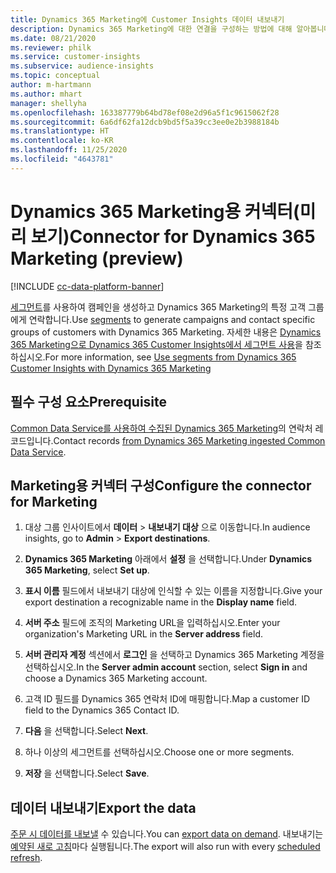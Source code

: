 ```yaml
---
title: Dynamics 365 Marketing에 Customer Insights 데이터 내보내기
description: Dynamics 365 Marketing에 대한 연결을 구성하는 방법에 대해 알아봅니다.
ms.date: 08/21/2020
ms.reviewer: philk
ms.service: customer-insights
ms.subservice: audience-insights
ms.topic: conceptual
author: m-hartmann
ms.author: mhart
manager: shellyha
ms.openlocfilehash: 163387779b64bd78ef08e2d96a5f1c9615062f28
ms.sourcegitcommit: 6a6df62fa12dcb9bd5f5a39cc3ee0e2b3988184b
ms.translationtype: HT
ms.contentlocale: ko-KR
ms.lasthandoff: 11/25/2020
ms.locfileid: "4643781"
---
```

# <a name="connector-for-dynamics-365-marketing-preview"></a><span data-ttu-id="326cc-103">Dynamics 365 Marketing용 커넥터(미리 보기)</span><span class="sxs-lookup"><span data-stu-id="326cc-103">Connector for Dynamics 365 Marketing (preview)</span></span>

[!INCLUDE [cc-data-platform-banner](../includes/cc-data-platform-banner.md)]

<span data-ttu-id="326cc-104">[세그먼트](segments.md)를 사용하여 캠페인을 생성하고 Dynamics 365 Marketing의 특정 고객 그룹에게 연락합니다.</span><span class="sxs-lookup"><span data-stu-id="326cc-104">Use [segments](segments.md) to generate campaigns and contact specific groups of customers with Dynamics 365 Marketing.</span></span> <span data-ttu-id="326cc-105">자세한 내용은 [Dynamics 365 Marketing으로 Dynamics 365 Customer Insights에서 세그먼트 사용](https://docs.microsoft.com/dynamics365/marketing/customer-insights-segments)을 참조하십시오.</span><span class="sxs-lookup"><span data-stu-id="326cc-105">For more information, see [Use segments from Dynamics 365 Customer Insights with Dynamics 365 Marketing](https://docs.microsoft.com/dynamics365/marketing/customer-insights-segments)</span></span>

## <a name="prerequisite"></a><span data-ttu-id="326cc-106">필수 구성 요소</span><span class="sxs-lookup"><span data-stu-id="326cc-106">Prerequisite</span></span>

<span data-ttu-id="326cc-107">[Common Data Service를 사용하여 수집된 Dynamics 365 Marketing](connect-power-query.md)의 연락처 레코드입니다.</span><span class="sxs-lookup"><span data-stu-id="326cc-107">Contact records [from Dynamics 365 Marketing ingested Common Data Service](connect-power-query.md).</span></span>

## <a name="configure-the-connector-for-marketing"></a><span data-ttu-id="326cc-108">Marketing용 커넥터 구성</span><span class="sxs-lookup"><span data-stu-id="326cc-108">Configure the connector for Marketing</span></span>

1. <span data-ttu-id="326cc-109">대상 그룹 인사이트에서 **데이터** > **내보내기 대상** 으로 이동합니다.</span><span class="sxs-lookup"><span data-stu-id="326cc-109">In audience insights, go to **Admin** > **Export destinations**.</span></span>

1. <span data-ttu-id="326cc-110">**Dynamics 365 Marketing** 아래에서 **설정** 을 선택합니다.</span><span class="sxs-lookup"><span data-stu-id="326cc-110">Under **Dynamics 365 Marketing**, select **Set up**.</span></span>

1. <span data-ttu-id="326cc-111">**표시 이름** 필드에서 내보내기 대상에 인식할 수 있는 이름을 지정합니다.</span><span class="sxs-lookup"><span data-stu-id="326cc-111">Give your export destination a recognizable name in the **Display name** field.</span></span>

1. <span data-ttu-id="326cc-112">**서버 주소** 필드에 조직의 Marketing URL을 입력하십시오.</span><span class="sxs-lookup"><span data-stu-id="326cc-112">Enter your organization's Marketing URL in the **Server address** field.</span></span>

1. <span data-ttu-id="326cc-113">**서버 관리자 계정** 섹션에서 **로그인** 을 선택하고 Dynamics 365 Marketing 계정을 선택하십시오.</span><span class="sxs-lookup"><span data-stu-id="326cc-113">In the **Server admin account** section, select **Sign in** and choose a Dynamics 365 Marketing account.</span></span>

1. <span data-ttu-id="326cc-114">고객 ID 필드를 Dynamics 365 연락처 ID에 매핑합니다.</span><span class="sxs-lookup"><span data-stu-id="326cc-114">Map a customer ID field to the Dynamics 365 Contact ID.</span></span>

1. <span data-ttu-id="326cc-115">**다음** 을 선택합니다.</span><span class="sxs-lookup"><span data-stu-id="326cc-115">Select **Next**.</span></span>

1. <span data-ttu-id="326cc-116">하나 이상의 세그먼트를 선택하십시오.</span><span class="sxs-lookup"><span data-stu-id="326cc-116">Choose one or more segments.</span></span>

1. <span data-ttu-id="326cc-117">**저장** 을 선택합니다.</span><span class="sxs-lookup"><span data-stu-id="326cc-117">Select **Save**.</span></span>

## <a name="export-the-data"></a><span data-ttu-id="326cc-118">데이터 내보내기</span><span class="sxs-lookup"><span data-stu-id="326cc-118">Export the data</span></span>

<span data-ttu-id="326cc-119">[주문 시 데이터를 내보낼](export-destinations.md) 수 있습니다.</span><span class="sxs-lookup"><span data-stu-id="326cc-119">You can [export data on demand](export-destinations.md).</span></span> <span data-ttu-id="326cc-120">내보내기는 [예약된 새로 고침](system.md#schedule-tab)마다 실행됩니다.</span><span class="sxs-lookup"><span data-stu-id="326cc-120">The export will also run with every [scheduled refresh](system.md#schedule-tab).</span></span>
